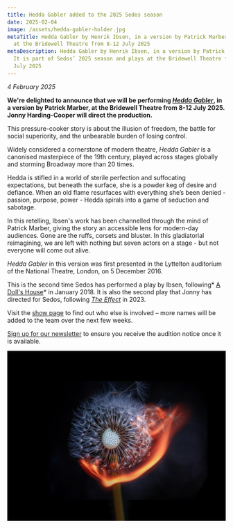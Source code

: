 ```yaml
---
title: Hedda Gabler added to the 2025 Sedos season
date: 2025-02-04
image: /assets/hedda-gabler-holder.jpg
metaTitle: Hedda Gabler by Henrik Ibsen, in a version by Patrick Marber, plays
  at the Bridewell Theatre from 8-12 July 2025
metaDescription: Hedda Gabler by Henrik Ibsen, in a version by Patrick Marber.
  It is part of Sedos’ 2025 season and plays at the Bridewell Theatre from 8-12
  July 2025
---
```

*4 February 2025*

**We're delighted to announce that we will be performing *[Hedda Gabler](https://www.sedos.co.uk/shows/2025-hedda-gabler)*, in a version by Patrick Marber, at the Bridewell Theatre from 8-12 July 2025. Jonny Harding-Cooper will direct the production.**

This pressure-cooker story is about the illusion of freedom, the battle for social superiority, and the unbearable burden of losing control.

Widely considered a cornerstone of modern theatre, *Hedda Gabler* is a canonised masterpiece of the 19th century, played across stages globally and storming Broadway more than 20 times. 

Hedda is stifled in a world of sterile perfection and suffocating expectations, but beneath the surface, she is a powder keg of desire and defiance. When an old flame resurfaces with everything she’s been denied - passion, purpose, power - Hedda spirals into a game of seduction and sabotage.

In this retelling, Ibsen's work has been channelled through the mind of Patrick Marber, giving the story an accessible lens for modern-day audiences. Gone are the ruffs, corsets and bluster. In this gladiatorial reimagining, we are left with nothing but seven actors on a stage - but not everyone will come out alive. 

*Hedda Gabler* in this version was first presented in the Lyttelton auditorium of the National Theatre, London, on 5 December 2016.

This is the second time Sedos has performed a play by Ibsen, following* [A Doll's House](https://www.sedos.co.uk/shows/2018-dolls-house)* in January 2018. It is also the second play that Jonny has directed for Sedos, following *[The Effect](https://www.sedos.co.uk/shows/2023-the-effect)* in 2023.

Visit the [show page](https://www.sedos.co.uk/shows/2025-hedda-gabler) to find out who else is involved – more names will be added to the team over the next few weeks.

[Sign up for our newsletter](https://mailchi.mp/sedos.co.uk/newsletter-sign-up) to ensure you receive the audition notice once it is available.

![A dandelion catching fire.](/assets/hedda-gabler-holder.jpg)
